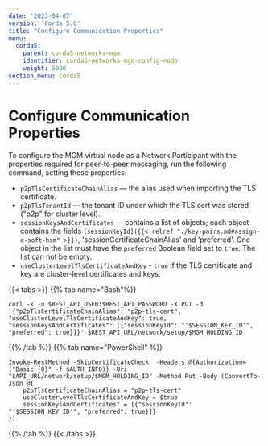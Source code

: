 ```yaml
---
date: '2023-04-07'
version: 'Corda 5.0'
title: "Configure Communication Properties"
menu:
  corda5:
    parent: corda5-networks-mgm
    identifier: corda5-networks-mgm-config-node
    weight: 5000
section_menu: corda5
---
```


# Configure Communication Properties

To configure the MGM virtual node as a Network Participant with the properties required for peer-to-peer messaging, run the following command, setting these properties: 

* `p2pTlsCertificateChainAlias` — the alias used when importing the TLS certificate.
* `p2pTlsTenantId` — the tenant ID under which the TLS cert was stored ("p2p" for cluster level).
* `sessionKeysAndCertificates` — contains a list of objects; each object contains the fields `[sessionKeyId]({{< relref "./key-pairs.md#assign-a-soft-hsm" >}})`, 'sessionCertificateChainAlias' and 'preferred'. One object in the list must have the `preferred` Boolean field set to `true`. The list can not be empty. 
* `useClusterLevelTlsCertificateAndKey` - `true` if the TLS certificate and key are cluster-level certificates and keys.

{{< tabs >}}
{{% tab name="Bash"%}}
```shell
curl -k -u $REST_API_USER:$REST_API_PASSWORD -X PUT -d '{"p2pTlsCertificateChainAlias": "p2p-tls-cert", "useClusterLevelTlsCertificateAndKey": true, "sessionKeysAndCertificates": [{"sessionKeyId": "'$SESSION_KEY_ID'", "preferred": true}]}' $REST_API_URL/network/setup/$MGM_HOLDING_ID
```
{{% /tab %}}
{{% tab name="PowerShell" %}}
```shell
Invoke-RestMethod -SkipCertificateCheck  -Headers @{Authorization=("Basic {0}" -f $AUTH_INFO)} -Uri "$API_URL/network/setup/$MGM_HOLDING_ID" -Method Put -Body (ConvertTo-Json @{
    p2pTlsCertificateChainAlias = "p2p-tls-cert"
    useClusterLevelTlsCertificateAndKey = $true
    sessionKeysAndCertificates" = [{"sessionKeyId": "'$SESSION_KEY_ID'", "preferred": true}]}
})
```
{{% /tab %}}
{{< /tabs >}}